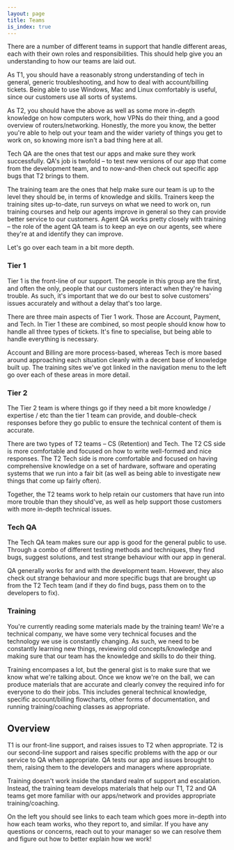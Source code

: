 ```yaml
---
layout: page
title: Teams
is_index: true
---
```

There are a number of different teams in support that handle different areas, each with their own roles and responsibilities. This should help give you an understanding to how our teams are laid out.

As T1, you should have a reasonably strong understanding of tech in general, generic troubleshooting, and how to deal with account/billing tickets. Being able to use Windows, Mac and Linux comfortably is useful, since our customers use all sorts of systems.

As T2, you should have the above as well as some more in-depth knowledge on how computers work, how VPNs do their thing, and a good overview of routers/networking. Honestly, the more you know, the better you're able to help out your team and the wider variety of things you get to work on, so knowing more isn't a bad thing here at all.

Tech QA are the ones that test our apps and make sure they work successfully. QA's job is twofold – to test new versions of our app that come from the development team, and to now-and-then check out specific app bugs that T2 brings to them.

The training team are the ones that help make sure our team is up to the level they should be, in terms of knowledge and skills. Trainers keep the training sites up-to-date, run surveys on what we need to work on, run training courses and help our agents improve in general so they can provide better service to our customers. Agent QA works pretty closely with training – the role of the agent QA team is to keep an eye on our agents, see where they're at and identify they can improve.

Let's go over each team in a bit more depth.


### Tier 1

Tier 1 is the front-line of our support. The people in this group are the first, and often the only, people that our customers interact when they're having trouble. As such, it's important that we do our best to solve customers' issues accurately and without a delay that's too large.

There are three main aspects of Tier 1 work. Those are Account, Payment, and Tech. In Tier 1 these are combined, so most people should know how to handle all three types of tickets. It's fine to specialise, but being able to handle everything is necessary.

Account and Billing are more process-based, whereas Tech is more based around approaching each situation cleanly with a decent base of knowledge built up. The training sites we've got linked in the navigation menu to the left go over each of these areas in more detail.


### Tier 2

The Tier 2 team is where things go if they need a bit more knowledge / expertise / etc than the tier 1 team can provide, and double-check responses before they go public to ensure the technical content of them is accurate.

There are two types of T2 teams – CS (Retention) and Tech. The T2 CS side is more comfortable and focused on how to write well-formed and nice responses. The T2 Tech side is more comfortable and focused on having comprehensive knowledge on a set of hardware, software and operating systems that we run into a fair bit (as well as being able to investigate new things that come up fairly often).

Together, the T2 teams work to help retain our customers that have run into more trouble than they should've, as well as help support those customers with more in-depth technical issues.


### Tech QA

The Tech QA team makes sure our app is good for the general public to use. Through a combo of different testing methods and techniques, they find bugs, suggest solutions, and test strange behaviour with our app in general.

QA generally works for and with the development team. However, they also check out strange behaviour and more specific bugs that are brought up from the T2 Tech team (and if they do find bugs, pass them on to the developers to fix).


### Training

You're currently reading some materials made by the training team! We're a technical company, we have some very technical focuses and the technology we use is constantly changing. As such, we need to be constantly learning new things, reviewing old concepts/knowledge and making sure that our team has the knowledge and skills to do their thing.

Training encompases a lot, but the general gist is to make sure that we know what we're talking about. Once we know we're on the ball, we can produce materials that are accurate and clearly convey the required info for everyone to do their jobs. This includes general technical knowledge, specific account/billing flowcharts, other forms of documentation, and running training/coaching classes as appropriate.


## Overview

T1 is our front-line support, and raises issues to T2 when appropriate. T2 is our second-line support and raises specific problems with the app or our service to QA when appropriate. QA tests our app and issues brought to them, raising them to the developers and managers where appropriate.

Training doesn't work inside the standard realm of support and escalation. Instead, the training team develops materials that help our T1, T2 and QA teams get more familiar with our apps/network and provides appropriate training/coaching.

On the left you should see links to each team which goes more in-depth into how each team works, who they report to, and similar. If you have any questions or concerns, reach out to your manager so we can resolve them and figure out how to better explain how we work!
